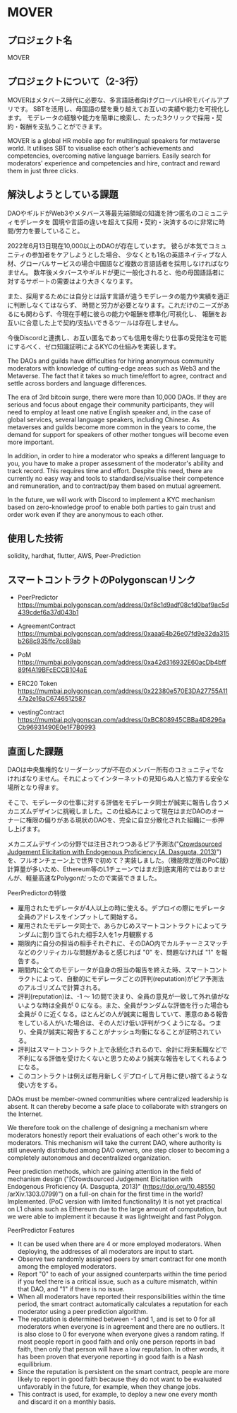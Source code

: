 # MOVER

## プロジェクト名

MOVER

## プロジェクトについて（2-3行）

MOVERはメタバース時代に必要な、多言語話者向けグローバルHRモバイルアプリです。
SBTを活用し、母国語の壁を乗り越えてお互いの実績や能力を可視化します。
モデレータの経験や能力を簡単に検索し、たった3クリックで採用・契約・報酬を支払うことができます。

MOVER is a global HR mobile app for multilingual speakers for metaverse world.
It utilises SBT to visualise each other's achievements and competencies, overcoming native language barriers.
Easily search for moderators' experience and competencies and hire, contract and reward them in just three clicks.

## 解決しようとしている課題

DAOやギルドがWeb3やメタバース等最先端領域の知識を持つ匿名のコミュニティモデレータを
国境や言語の違いを超えて採用・契約・決済するのに非常に時間/労力を要していること。

2022年6月13日現在10,000以上のDAOが存在しています。
彼らが本気でコミュニティの参加者をケアしようとした場合、
少なくとも1名の英語ネイティブな人材、グローバルサービスの場合中国語など複数の言語話者を採用しなければなりません。
数年後メタバースやギルドが更に一般化されると、他の母国語話者に対するサポートの需要はより大きくなります。

また、採用するためには自分とは話す言語が違うモデレータの能力や実績を適正に判断しなくてはならず、
時間と労力が必要となります。これだけのニーズがあるにも関わらず、今現在手軽に彼らの能力や報酬を標準化/可視化し、
報酬をお互いに合意した上で契約/支払いできるツールは存在しません。

今後Discordと連携し、お互い匿名であっても信用を得たり仕事の受発注を可能にするべく、ゼロ知識証明によるKYCの仕組みを実装します。

The DAOs and guilds have difficulties for hiring anonymous community moderators with knowledge of cutting-edge areas such as Web3 and the Metaverse.
The fact that it takes so much time/effort to agree, contract and settle across borders and language differences.

The era of 3rd bitcoin surge, there were more than 10,000 DAOs.
If they are serious and focus about engage their community participants, 
they will need to employ at least one native English speaker and, in the case of global services, several language speakers, including Chinese.
As metaverses and guilds become more common in the years to come, the demand for support for speakers of other mother tongues will become even more important.

In addition, in order to hire a moderator who speaks a different language to you, you have to make a proper assessment of the moderator's ability and track record.
This requires time and effort. 
Despite this need, there are currently no easy way and tools to standardise/visualise their competence and remuneration, and to contract/pay them based on mutual agreement.

In the future, we will work with Discord to implement a KYC mechanism based on zero-knowledge proof to enable both parties to gain trust and order work even if they are anonymous to each other.

## 使用した技術

solidity, hardhat, flutter, AWS,
Peer-Prediction

## スマートコントラクトのPolygonscanリンク

- PeerPredictor
    https://mumbai.polygonscan.com/address/0xf8c1d9adf08cfd0baf9ac5d439cdef6a37d043b1

- AgreementContract
    https://mumbai.polygonscan.com/address/0xaaa64b26e07fd9e32da315b268c935ffc7cc89ab

- PoM
    https://mumbai.polygonscan.com/address/0xa42d316932E60acDb4bff89f4A19BFcECCB104aE

- ERC20 Token
    https://mumbai.polygonscan.com/address/0x22380e570E3DA27755A1147a2e16aC6746512587

- vestingContract
    https://mumbai.polygonscan.com/address/0xBC808945CBBa4D8296aCb96931490E0e1F7B0993

## 直面した課題

DAOは中央集権的なリーダーシップが不在のメンバー所有のコミュニティでなければなりません。それによってインターネットの見知らぬ人と協力する安全な場所となり得ます。

そこで、モデレータの仕事に対する評価をモデレータ同士が誠実に報告し合うメカニズムデザインに挑戦しました。この仕組みによって現在はまだDAOのオーナーに権限の偏りがある現状のDAOを、完全に自立分散化された組織に一歩押し上げます。

メカニズムデザインの分野では注目されつつあるピア予測法("[Crowdsourced Judgement Elicitation with Endogenous Proficiency (A. Dasgupta, 2013)](https://doi.org/10.48550/arXiv.1303.0799)")を、フルオンチェーン上で世界で初めて？実装しました。（機能限定版のPoC版）計算量が多いため、Ethereum等のL1チェーンではまだ到底実用的ではありませんが、軽量高速なPolygonだったので実装できました。

PeerPredictorの特徴
- 雇用されたモデレータが4人以上の時に使える。デプロイの際にモデレータ全員のアドレスをインプットして開始する。
- 雇用されたモデレータ同士で、あらかじめスマートコントラクトによってランダムに割り当てられた相手2人を1ヶ月観察する
- 期限内に自分の担当の相手それぞれに、そのDAO内でカルチャーミスマッチなどのクリティカルな問題があると感じれば "0" を、問題なければ "1" を報告する。
- 期間内に全てのモデレータが自身の担当の報告を終えた時、スマートコントラクトによって、自動的にモデレータごとの評判(reputation)がピア予測法のアルゴリズムで計算される。
- 評判(reputation)は、-1 〜 1の間で決まり、全員の意見が一致して外れ値がないような時は全員が 0 になる。また、全員がランダムな評価を行った場合も全員が 0 に近くなる。ほとんどの人が誠実に報告していて、悪意のある報告をしている人がいた場合は、その人だけ低い評判がつくようになる。つまり、全員が誠実に報告することがナッシュ均衡になることが証明されている。
- 評判はスマートコントラクト上で永続化されるので、余計に将来転職などで不利になる評価を受けたくないと思うためより誠実な報告をしてくれるようになる。
- このコントラクトは例えば毎月新しくデプロイして月毎に使い捨てるような使い方をする。

DAOs must be member-owned communities where centralized leadership is absent. It can thereby become a safe place to collaborate with strangers on the Internet.

We therefore took on the challenge of designing a mechanism where moderators honestly report their evaluations of each other's work to the moderators. This mechanism will take the current DAO, where authority is still unevenly distributed among DAO owners, one step closer to becoming a completely autonomous and decentralized organization.

Peer prediction methods, which are gaining attention in the field of mechanism design ("[Crowdsourced Judgement Elicitation with Endogenous Proficiency (A. Dasgupta, 2013)" (https://doi.org/10.48550 /arXiv.1303.0799)") on a full-on chain for the first time in the world? Implemented. (PoC version with limited functionality) It is not yet practical on L1 chains such as Ethereum due to the large amount of computation, but we were able to implement it because it was lightweight and fast Polygon.

PeerPredictor Features
- It can be used when there are 4 or more employed moderators. When deploying, the addresses of all moderators are input to start.
- Observe two randomly assigned peers by smart contract for one month among the employed moderators.
- Report "0" to each of your assigned counterparts within the time period if you feel there is a critical issue, such as a culture mismatch, within that DAO, and "1" if there is no issue.
- When all moderators have reported their responsibilities within the time period, the smart contract automatically calculates a reputation for each moderator using a peer prediction algorithm.
- The reputation is determined between -1 and 1, and is set to 0 for all moderators when everyone is in agreement and there are no outliers. It is also close to 0 for everyone when everyone gives a random rating. If most people report in good faith and only one person reports in bad faith, then only that person will have a low reputation. In other words, it has been proven that everyone reporting in good faith is a Nash equilibrium.
- Since the reputation is persistent on the smart contract, people are more likely to report in good faith because they do not want to be evaluated unfavorably in the future, for example, when they change jobs.
- This contract is used, for example, to deploy a new one every month and discard it on a monthly basis.
